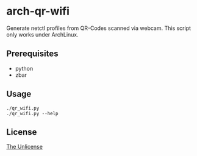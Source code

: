 # arch-qr-wifi

Generate netctl profiles from QR-Codes scanned via webcam.
This script only works under ArchLinux.

## Prerequisites
- python
- zbar

## Usage

    ./qr_wifi.py
    ./qr_wifi.py --help

## License

[The Unlicense](http://unlicense.org/)

